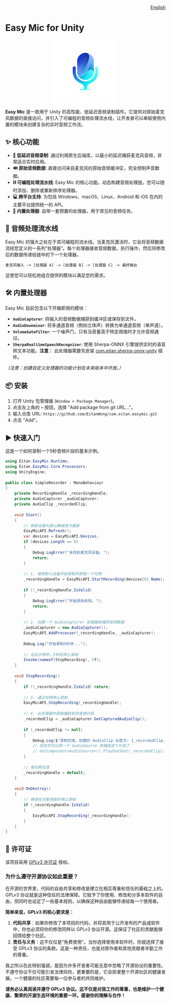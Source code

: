 
<p align="right">
  <a href="README.md">English</a>
</p>

# Easy Mic for Unity

<p align="center">
  <img src="Documentation~/images/easymic-logo.png" alt="Easy Mic Logo" width="200"/>
</p>

**Easy Mic** 是一款用于 Unity 的高性能、低延迟音频录制插件。它提供对原始麦克风数据的直接访问，并引入了可编程的音频处理流水线，让开发者可以串联使用内置的模块来创建复杂的实时音频工作流。

## ✨ 核心功能

*   **🎤 低延迟音频录制**: 通过利用原生后端库，以最小的延迟捕获麦克风音频，非常适合实时应用。
*   **🔊 原始音频数据**: 直接访问来自麦克风的原始音频缓冲区，完全控制声音数据。
*   **⛓️ 可编程处理流水线**: Easy Mic 的核心功能。动态构建音频处理链。您可以随时添加、删除或重新排序处理器。
*   **💻 跨平台支持**: 为包括 Windows、macOS、Linux、Android 和 iOS 在内的主要平台提供统一的 API。
*   **🧩 内置处理器**: 自带一套预置的处理器，用于常见的音频任务。

## 🚀 音频处理流水线

Easy Mic 的强大之处在于其可编程的流水线。当麦克风激活时，它会将音频数据流经您定义的一系列“处理器”。每个处理器接收音频数据，执行操作，然后将修改后的数据传递给链中的下一个处理器。

`麦克风输入 -> [处理器 A] -> [处理器 B] -> [处理器 C] -> 最终输出`

这使您可以轻松地组合提供的模块以满足您的需求。

## 🛠️ 内置处理器

Easy Mic 目前包含以下开箱即用的模块：

*   **`AudioCapturer`**: 将输入的音频数据捕获到缓冲区或保存到文件。
*   **`AudioDownmixer`**: 将多通道音频（例如立体声）转换为单通道音频（单声道）。
*   **`VolumeGateFilter`**: 一个噪声门，只有当音量高于特定阈值时才允许音频通过。
*   **`SherpaRealtimeSpeechRecognizer`**: 使用 Sherpa-ONNX 引擎提供实时的语音转文本功能。**注意：** 此处理器需要先安装 [com.eitan.sherpa-onnx-unity](https://github.com/EitanWong/com.eitan.sherpa-onnx-unity) 插件。

*（注意：创建自定义处理器的功能计划在未来版本中开放。）*

## 📦 安装

1.  打开 Unity 包管理器 (`Window > Package Manager`)。
2.  点击左上角的 `+` 按钮，选择 "Add package from git URL..."。
3.  输入仓库 URL: `https://github.com/EitanWong/com.eitan.easymic.git`
4.  点击 "Add"。

## ▶️ 快速入门

这是一个如何录制一个5秒音频片段的基本示例。

```csharp
using Eitan.EasyMic.Runtime;
using Eitan.EasyMic.Core.Processors;
using UnityEngine;

public class SimpleRecorder : MonoBehaviour
{
    private RecordingHandle _recordingHandle;
    private AudioCapturer _audioCapturer;
    private AudioClip _recordedClip;

    void Start()
    {
        // 刷新设备列表以确保其为最新
        EasyMicAPI.Refresh();
        var devices = EasyMicAPI.Devices;
        if (devices.Length == 0)
        {
            Debug.LogError("未找到麦克风设备。");
            return;
        }

        // 1. 使用默认设备开始录制并获取一个句柄
        _recordingHandle = EasyMicAPI.StartRecording(devices[0].Name);

        if (!_recordingHandle.IsValid)
        {
            Debug.LogError("开始录制失败。");
            return;
        }

        // 2. 创建一个 AudioCapturer 处理器来捕获音频数据
        _audioCapturer = new AudioCapturer(); 
        EasyMicAPI.AddProcessor(_recordingHandle, _audioCapturer);

        Debug.Log("开始录制5秒钟...");

        // 在此示例中，5秒后停止录制
        Invoke(nameof(StopRecording), 5f);
    }

    void StopRecording()
    {
        if (!_recordingHandle.IsValid) return;

        // 3. 通过句柄停止录制
        EasyMicAPI.StopRecording(_recordingHandle);

        // 4. 从处理器中获取捕获到的音频片段
        _recordedClip = _audioCapturer.GetCapturedAudioClip();

        if (_recordedClip != null)
        {
            Debug.Log($"录制完成。创建的 AudioClip 长度为: {_recordedClip.length}s");
            // 现在你可以用一个 AudioSource 来播放这个片段了
            // GetComponent<AudioSource>().PlayOneShot(_recordedClip);
        }
        
        // 使句柄无效
        _recordingHandle = default;
    }

    void OnDestroy()
    {
        // 确保在对象销毁时停止录制
        if (_recordingHandle.IsValid)
        {
            EasyMicAPI.StopRecording(_recordingHandle);
        }
    }
}
```

## 📄 许可证

该项目采用 [GPLv3 许可证](LICENSE.md) 授权。

### 为什么遵守开源协议如此重要？

在开源的世界里，代码的自由共享和修改是建立在相互尊重和信任的基础之上的。GPLv3 协议就是这种信任的法律保障。它赋予了你使用、修改和分享本软件的自由，但同时也设定了一些基本规则，以确保这种自由能够传递给每一个使用者。

**简单来说，GPLv3 的核心要求是：**

1.  **代码共享**：如果你修改了本项目的代码，并将其用于公开发布的产品或软件中，你也必须将你的修改同样以 GPLv3 协议开源。这保证了社区的贡献能够回馈给整个社区。
2.  **责任与义务**：这不仅仅是“免费使用”。当你选择使用本软件时，你就选择了接受 GPLv3 协议的条款。这是一种责任，也是对原作者和其他贡献者辛勤工作的尊重。

我之所以在此特别强调，是因为许多开发者可能无意中忽略了开源协议的重要性。不遵守协议不仅可能引发法律风险，更重要的是，它会损害整个开源社区的健康发展。一个健康的社区需要每一位参与者的共同维护。

**请务必认真阅读并遵守 GPLv3 协议。这不仅是对我工作的尊重，也是维护一个健康、繁荣的开源生态环境的重要一环。感谢你的理解与合作！**
